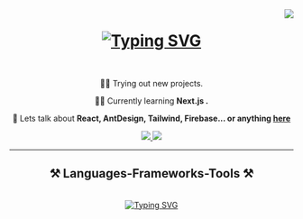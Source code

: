 <img align="right" src="https://visitor-badge.laobi.icu/badge?page_id=PintNicu.PintNicu" />

<h1 align="center">
<a href="https://git.io/typing-svg"><img src="https://readme-typing-svg.herokuapp.com?font=Fira+Code&weight=700&size=25&pause=1000&color=5F86CF82&vCenter=true&width=435&lines=Welcome%F0%9F%98%8A!;I'm+Nicu+and+I+turn+coffe+into+work!" alt="Typing SVG" /></a>
</h1>

<br/>

<div align="center">

🧑‍🏭 Trying out new projects.
 
👨‍💻 Currently learning **Next.js .**

💬 Lets talk about **React, AntDesign, Tailwind, Firebase... or anything [here](https://www.linkedin.com/in/nicu-pintilie/)**

 </div>
 
<div align="center"> 
  <a href="mailto:nicup.2023@gmail.com">
    <img src="https://img.shields.io/badge/Gmail-333333?style=for-the-badge&logo=gmail&logoColor=red" />
  </a>
  <a href="https://www.linkedin.com/in/nicu-pintilie/" target="_blank">
    <img src="https://img.shields.io/badge/LinkedIn-0077B5?style=for-the-badge&logo=linkedin&logoColor=white" target="_blank" />
  </a>
</div>

 <hr/>
 
<h2 align="center">⚒️ Languages-Frameworks-Tools ⚒️</h2>
<br/>
<div align="center">
    <a href="https://git.io/typing-svg"><img src="https://readme-typing-svg.herokuapp.com?font=Fira+Code&weight=700&size=25&pause=1000&color=5F86CF82&center=true&vCenter=true&width=435&lines=Welcome%F0%9F%98%8A!;Let%60s+turn+%E2%98%95+into+work!" alt="Typing SVG" />
    </a>
</div>

<br/>


